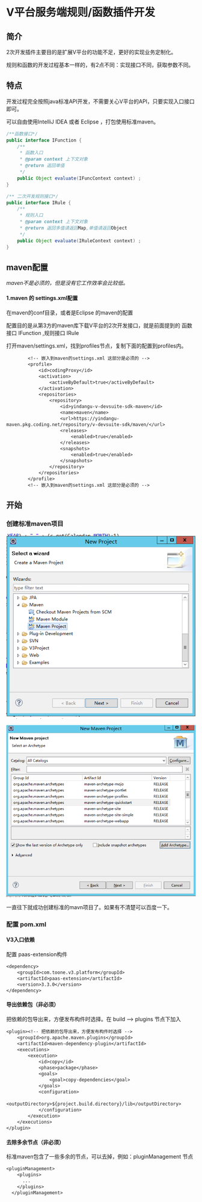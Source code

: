# V平台服务端规则/函数插件开发

## 简介

2次开发插件主要目的是扩展V平台的功能不足，更好的实现业务定制化。

规则和函数的开发过程基本一样的，有2点不同：实现接口不同，获取参数不同。

## 特点

开发过程完全按照java标准API开发，不需要关心V平台的API，只要实现入口接口即可。

可以自由使用IntelliJ IDEA 或者 Eclipse ，打包使用标准maven。

```java
/**函数接口*/
public interface IFunction {
	/** 
	 * 函数入口
	 * @param context 上下文对象
	 * @return 返回单值
	 */
	public Object evaluate(IFuncContext context) ;
}
```

```java
/** 二次开发规则接口*/
public interface IRule {
	/**
	 * 规则入口
	 * @param context 上下文对象
	 * @return 返回多值请返回Map,单值请返回Object
	 */
	public Object evaluate(IRuleContext context) ;
}

```

## maven配置

_maven不是必须的，但是没有它工作效率会比较低。_

#### 1.maven 的 settings.xml配置

在maven的conf目录，或者是Eclipse 的maven的配置

配置目的是从第3方的maven库下载V平台的2次开发接口，就是前面提到的 函数接口 IFunction ,规则接口 IRule

打开maven/settings.xml，找到profiles节点，复制下面的配置到profiles内。

```markup
		<!-- 嵌入到maven的settings.xml 这部分是必须的 -->
		<profile>
            <id>codingProxy</id>
            <activation>
                <activeByDefault>true</activeByDefault>
            </activation>
            <repositories>
                <repository>
                    <id>yindangu-v-devsuite-sdk-maven</id>
                    <name>maven</name>
                    <url>https://yindangu-maven.pkg.coding.net/repository/v-devsuite-sdk/maven/</url>
                    <releases>
                        <enabled>true</enabled>
                    </releases>
                    <snapshots>
                        <enabled>true</enabled>
                    </snapshots>
                </repository>
            </repositories>
        </profile>
		<!-- 嵌入到maven的settings.xml 这部分是必须的 -->
```

## 开始

### 创建标准maven项目

![](../.gitbook/assets/tu-pian-.png)

![](../.gitbook/assets/tu-pian-%20%281%29.png)

一直往下就成功创建标准的mavn项目了。如果有不清楚可以百度一下。

### 配置 pom.xml

#### V3入口依赖

配置 paas-extension构件

```markup
<dependency>
    <groupId>com.toone.v3.platform</groupId>
    <artifactId>paas-extension</artifactId>
    <version>3.3.0</version>
</dependency>
```

#### 导出依赖包（非必须）

把依赖的包导出来，方便发布构件时选择。在 build --&gt; plugins 节点下加入

```markup
<plugin><!-- 把依赖的包导出来，方便发布构件时选择 -->  
    <groupId>org.apache.maven.plugins</groupId>  
    <artifactId>maven-dependency-plugin</artifactId>  
    <executions>  
        <execution>
            <id>copy</id>  
            <phase>package</phase>  
            <goals>  
                <goal>copy-dependencies</goal>  
            </goals>  
            <configuration>  
                <outputDirectory>${project.build.directory}/lib</outputDirectory>  
            </configuration>  
        </execution>  
    </executions>  
</plugin>
```

#### 去除多余节点（非必须）

标准maven包含了一些多余的节点，可以去掉，例如：pluginManagement 节点

```markup
<pluginManagement>
    <plugins>
      ...
    </plugins>
  </pluginManagement>
```



